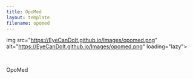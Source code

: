 ```yaml
---
title: OpoMed
layout: template
filename: opomed
---
```


img src="https://EyeCanDoIt.github.io/Images/opomed.png" alt="https://EyeCanDoIt.github.io/Images/opomed.png" loading="lazy"> 


<br>

OpoMed
